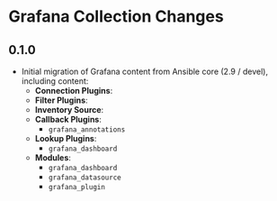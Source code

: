 # Grafana Collection Changes

## 0.1.0

  - Initial migration of Grafana content from Ansible core (2.9 / devel), including content:
    - **Connection Plugins**:
    - **Filter Plugins**:
    - **Inventory Source**:
    - **Callback Plugins**:
      - `grafana_annotations`
    - **Lookup Plugins**:
      - `grafana_dashboard`
    - **Modules**:
      - `grafana_dashboard`
      - `grafana_datasource`
      - `grafana_plugin`
